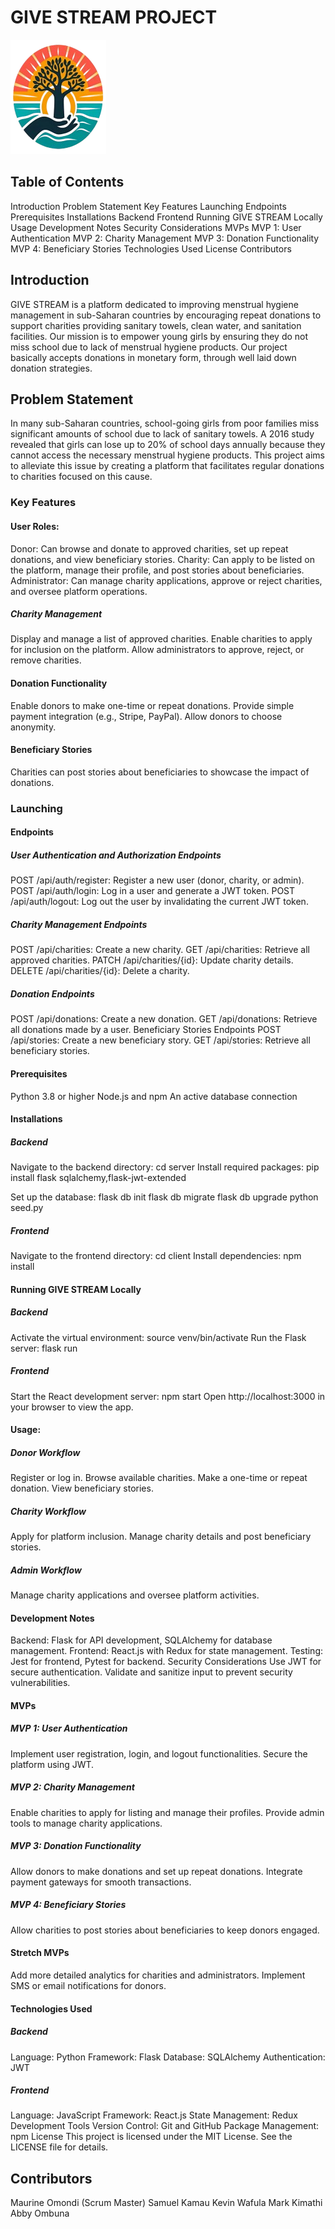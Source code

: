 # GIVE STREAM PROJECT

![Give-Stream Logo](image-1.png)

## Table of Contents

Introduction
Problem Statement
Key Features
Launching
  Endpoints
Prerequisites
Installations
  Backend
  Frontend
Running GIVE STREAM Locally
Usage
Development Notes
Security Considerations
MVPs
  MVP 1: User Authentication
  MVP 2: Charity Management
  MVP 3: Donation Functionality
  MVP 4: Beneficiary Stories
Technologies Used
License
Contributors


## Introduction

GIVE STREAM is a platform dedicated to improving menstrual hygiene management in sub-Saharan countries by encouraging repeat donations to support charities providing sanitary towels, clean water, and sanitation facilities. Our mission is to empower young girls by ensuring they do not miss school due to lack of menstrual hygiene products. Our project basically accepts donations in monetary form, through well laid down donation strategies.

## Problem Statement

In many sub-Saharan countries, school-going girls from poor families miss significant amounts of school due to lack of sanitary towels. A 2016 study revealed that girls can lose up to 20% of school days annually because they cannot access the necessary menstrual hygiene products. This project aims to alleviate this issue by creating a platform that facilitates regular donations to charities focused on this cause.

### Key Features


#### User Roles:

Donor: Can browse and donate to approved charities, set up repeat donations, and view beneficiary stories.
Charity: Can apply to be listed on the platform, manage their profile, and post stories about beneficiaries.
Administrator: Can manage charity applications, approve or reject charities, and oversee platform operations.

##### Charity Management

Display and manage a list of approved charities.
Enable charities to apply for inclusion on the platform.
Allow administrators to approve, reject, or remove charities.

#### Donation Functionality
Enable donors to make one-time or repeat donations.
Provide simple payment integration (e.g., Stripe, PayPal).
Allow donors to choose anonymity.

#### Beneficiary Stories

Charities can post stories about beneficiaries to showcase the impact of donations.

  ### Launching

#### Endpoints

##### User Authentication and Authorization Endpoints
POST /api/auth/register: Register a new user (donor, charity, or admin).
POST /api/auth/login: Log in a user and generate a JWT token.
POST /api/auth/logout: Log out the user by invalidating the current JWT token.

##### Charity Management Endpoints
POST /api/charities: Create a new charity.
GET /api/charities: Retrieve all approved charities.
PATCH /api/charities/{id}: Update charity details.
DELETE /api/charities/{id}: Delete a charity.

##### Donation Endpoints
POST /api/donations: Create a new donation.
GET /api/donations: Retrieve all donations made by a user.
Beneficiary Stories Endpoints
POST /api/stories: Create a new beneficiary story.
GET /api/stories: Retrieve all beneficiary stories.

#### Prerequisites
Python 3.8 or higher
Node.js and npm
An active database connection

#### Installations

##### Backend
Navigate to the backend directory:
cd server
Install required packages:
pip install flask sqlalchemy,flask-jwt-extended

Set up the database: 
 flask db init
 flask db migrate
 flask db upgrade
 python seed.py

##### Frontend
Navigate to the frontend directory:
cd client
Install dependencies:
npm install

#### Running GIVE STREAM Locally

##### Backend
 Activate the virtual environment:
 source venv/bin/activate
 Run the Flask server:
 flask run

##### Frontend
Start the React development server:
 npm start
 Open http://localhost:3000 in your browser to view the app.

#### Usage:

 ##### Donor Workflow
 Register or log in.
 Browse available charities.
 Make a one-time or repeat donation.
 View beneficiary stories.

##### Charity Workflow
Apply for platform inclusion.
Manage charity details and post beneficiary stories.

##### Admin Workflow
Manage charity applications and oversee platform activities.

#### Development Notes
Backend: Flask for API development, SQLAlchemy for database management.
Frontend: React.js with Redux for state management.
Testing: Jest for frontend, Pytest for backend.
Security Considerations
Use JWT for secure authentication.
Validate and sanitize input to prevent security vulnerabilities.

#### MVPs

##### MVP 1: User Authentication
Implement user registration, login, and logout functionalities.
Secure the platform using JWT.

##### MVP 2: Charity Management
Enable charities to apply for listing and manage their profiles.
Provide admin tools to manage charity applications.

##### MVP 3: Donation Functionality
Allow donors to make donations and set up repeat donations.
Integrate payment gateways for smooth transactions.

##### MVP 4: Beneficiary Stories
Allow charities to post stories about beneficiaries to keep donors engaged.

#### Stretch MVPs
Add more detailed analytics for charities and administrators.
Implement SMS or email notifications for donors.

#### Technologies Used

##### Backend
Language: Python
Framework: Flask
Database: SQLAlchemy
Authentication: JWT

##### Frontend
Language: JavaScript
Framework: React.js
State Management: Redux
Development Tools
Version Control: Git and GitHub
Package Management: npm
License
This project is licensed under the MIT License. See the LICENSE file for details.

## Contributors
Maurine Omondi (Scrum Master)
Samuel Kamau
Kevin Wafula
Mark Kimathi
Abby Ombuna